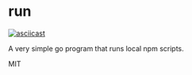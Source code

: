 # run

[![asciicast](https://asciinema.org/a/l7NuiemXA4zl7mW4b3m13IZOq.svg)](https://asciinema.org/a/l7NuiemXA4zl7mW4b3m13IZOq)

A very simple go program that runs local npm scripts.

MIT
